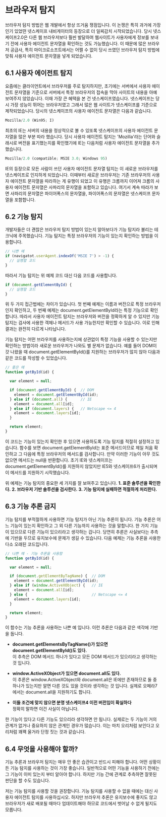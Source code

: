# 브라우저 탐지

브라우저 탐지 방법은 웹 개발에서 항상 뜨거움 쟁점입니다. 이 논쟁은 특히 과거에 가장 인기 있었떤 넷스케이프 내비게이터의 등장으로 더 일찌감치 시작되었습니다. 당시 넷스케이프2.0은 다른 웹 브라우저보다 훨씬 발달하여 웹사이트가 사용자에게 정보를 보내기 전에 사용자 에이전트 문자열을 확인하는 것도 가능했습니다. 이 때문에 많은 브라우저 공급사, 특히 마이크로소프트에서는 어쩔 수 없이 당시 쓰였던 브라우저 탐지 방법에 맞춰 사용자 에이전트 문자열을 넣게 되었습니다.

## 6.1 사용자 에이전트 탐지
요즘에는 클라이언트에서 브라우저를 주로 탐지하지만, 초기에는 서버에서 사용자 에이전트 문자열을 기준으로 서버에서 특정 브라우저의 접속을 막아 사이트의 내용을 아예 보여주지 않았습니다. 이때 가장 큰 혜택을 본 건 넷스케이프였습니다. 넷스케이프는 당시 가장 성능이 뛰어는 브라우저였고 그래서 많은 웹 사이트가 넷스케이프를 기준으로 제작되었습니다. 당시의 넷스케이프의 사용자 에이전트 문자열은 다음과 같습니다.
```javascript
Mozilla/2.0 (Win95; I)
```
최초의 IE는 서버의 내용을 정상적으로 볼 수 있또록 넷스케이프의 사용자 에이전트 문자열을 많은 부분 따라 했습니다. 당시 사용자 에이전트 탐지는 'Mozilla'라는 단어와 슬래시로 버전을 표기했는지를 확인했기에 IE는 다음처럼 사용자 에이전트 문자열을 추가했습니다.
```javascript
Mozilla/2.0 (compatible; MSIE 3.0; Windows 95)
```
IE의 등장으로 모든 사람이 쓰던 사용자 에이전트 문자열 탐지는 이 새로운 브라우저를 넷스케이프로 인지하게 되었습니다. 이때부터 새로운 브라우저는 기존 브라우저의 사용자 에이전트 문자열을 따라하는 게 유행이 되었고 이 유행은 크롬까지 이어져 크롬의 사용자 에이전트 문자열은 사파리의 문자열을 포함하고 있습니다. 여기서 계속 따라가 보면 사파리의 문자열은 파이어폭스의 문자열을, 파이어폭스의 문자열은 넷스케이프 문자열을 포함합니다.

## 6.2 기능 탐지
개발자들은 더 괜찮은 브라우저 탐지 방법이 있는지 알아보다가 기능 탐지라 불리는 테크닉에 주목했습니다. 기능 탐지는 특정 브라우저의 기능이 있는지 확인하는 방법을 이용합니다.
```javascript
// 나쁜 예
if (navigatot.userAgent.indexOf('MSIE 7') > -1) {
  // 실행할 코드
}
```
따라서 기능 탐지는 위 예제 코드 대신 다음 코드를 사용합니다.
```javascript
if (document.getElementById) {
  // 실행할 코드
}
```
위 두 가지 접근법에는 차이가 있습니다. 첫 번째 예제는 이름과 버전으로 특정 브라우저인지 확인하고, 두 번째 예제는 document.getElementById라는 특정 기능으로 확인합니다. 따라서 사용자 에이전트 탐지는 브라우저와 버전을 정확하게 알 수 있지만 기능 탐지는 검사에 사용한 객체나 메서드가 사용 가능한지만 확인할 수 있습니다. 이로 인해 결과는 완전히 다르게 나타납니다.

기능 탐지는 어떤 브라우저를 사용하는지에 상관없이 특정 기능을 사용할 수 있는지만 확인하는 방법이라 새로운 브라우저가 나와도 별 문제가 없습니다. 예를 들어 DOM이 갓 나왔을 때 document.getElementById()를 지원하는 브라우저가 많지 않아 다음과 같은 코드를 작성할 수 있었습니다.

```javascript
// 좋은 예
function getById(id) {

  var element = null;

  if (document.getElementById) {  // DOM
    element = document.getElementById(id);
  } else if (document.all) {      // IE
    element = document.all[id];
  } else if (document.layers) {   // Netscape <= 4
    element = document.layers[id];
  }

  return element;
}
```
이 코드는 기능이 있는지 확인한 후 있으면 사용하도록 기능 탐지를 적절히 설정하고 있습니다. 함수를 보면 document.getElementById는 표준 메서드이므로 제일 처음 확인하고 그 다음에 특정 브라우저의 메서드를 검사합니다. 만약 이러한 기능이 아무 것도 없으면 메서드는 null을 반환합니다. 초기 IE와 넷스케이프는 document.getElementById()를 지원하지 않았지만 IE5와 넷스케이프6가 출시되며 이 메서드를 지원하기 시작했습니다.

위 예제는 기능 탐지의 중요한 세 가지를 잘 보여주고 있습니다.
**1. 표준 솔루션을 확인한다.**
**2. 브라우저 기반 솔루션을 검사한다.**
**3. 기능 탐지에 실패하면 적절하게 처리한다.**

## 6.3 기능 추론 금지
기능 탐지를 부적절하게 사용하면 기능 탐지가 아닌 기능 추론이 됩니다. 기능 추론은 어느 기능이 있는지 확인하고 그 외 다른 기능까지 사용하는 것을 말합니다. 한 가지 기능이 있으므로 다른 기능이 있으리라고 생각하는 겁니다. 당연히 추론은 사실보다는 추측에 기반을 두므로 유지보수에 문제가 생길 수 있습니다. 다음 예제는 기능 추론을 사용한 다소 오래된 코드입니다.
```javascript
// 나쁜 예 - 기능 추론을 사용함
function getById(id) {

  var element = null;

  if (document.getElementByTagName) {  // DOM
    element = document.getElementById(id);
  } else if (window.ActiveXObject) {   // IE
    element = document.all[id];
  } else {                             // Netscape <= 4
    element = document.layers[id];
  }

  return element;
}
```
이 함수는 기능 추론을 사용하는 나쁜 예 입니다. 이런 추론은 다음과 같은 색각에 기반을 둡니다.
- **document.getElementsByTagName()가 있으면 document.getElementById()도 있다.**  
이 추측은 DOM 메서드 하나가 있다고 모든 DOM 메서드가 있으리라고 생각하는 것 입니다.

- **window.ActiveXObject가 있으면 document.all도 있다.**  
이 추론은 window.ActiveXObject와 document.all은 IE에만 존재하므로 둘 중 하나가 있는지만 알면 다른 것도 있을 것이라 생각하는 것 입니다. 실제로 오페라7에서는 document.all을 지원하기도 합니다.

- **이들 조건에 맞지 않으면 분명 넷스케이프4 이전 버전임이 확실하다**  
정확히 말하면 이건 사실이 아닙니다.

한 기능이 있다고 다른 기능도 있으리라 생각하면 안 됩니다. 실제로는 두 기능이 거의 관계가 없거나 중요하지 않은 관계인 경우가 많습니다. 이는 마치 오리처럼 보인다고 오리처럼 꽤꽥 울거라 단정 짓는 것과 같습니다.

## 6.4 무엇을 사용해야 할까?
기능 추론과 브라우저 탐지는 매우 안 좋은 습관이고 반드시 피해야 합니다. 어떤 상황이든 기능 탐지를 사용하는 것이 가장 좋습니다. 일반적으로 어떤 기능을 사용하기 전에는 그 기능이 이미 있는지 부터 알아야 합니다. 하지만 기능 간에 관계로 추측하면 잘못된 판단을 할 수도 있습니다.

저는 기능 탐지를 사용할 것을 권장합니다. 기능 탐지를 사용할 수 없을 때에는 대신 사용자 에이전트 탐지를 사용하십시오. 하지만 브라우저 추론은 유지보수에 좋지도 않고 브라우저가 새로 배포될 때마다 업데이트해야 하므로 코드에서 벗어날 수 없게 될지도 모릅니다.